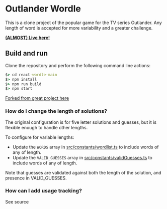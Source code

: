 # Outlander Wordle

This is a clone project of the popular game for the TV series Outlander. Any length of word is accepted for more variability and a greater challenge. 

[**(ALMOST) Live here!**](http://google.com/)

## Build and run

Clone the repository and perform the following command line actions:

```cmd
$> cd react-wordle-main
$> npm install
$> npm run build
$> npm start
```

[Forked from great project here](https://github.com/cwackerfuss/react-wordle/)


### How do I change the length of solutions?

The original configuration is for five letter solutions and guesses, but it is flexible enough to handle other lengths.

To configure for variable lengths:

- Update the `WORDS` array in [src/constants/wordlist.ts](src/constants/wordlist.ts) to include words of any of length.
- Update the `VALID_GUESSES` array in [src/constants/validGuesses.ts](src/constants/validGuesses.ts) to include words of any of length.

Note that guesses are validated against both the length of the solution, and presence in VALID_GUESSES.


### How can I add usage tracking?
See source

